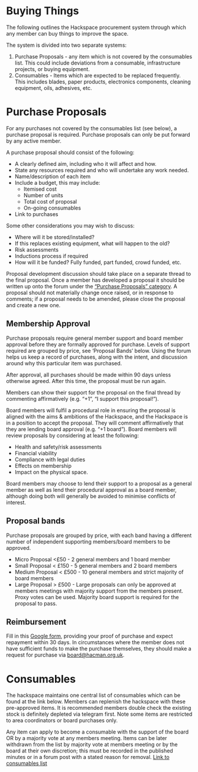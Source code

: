 # Buying Things
The following outlines the Hackspace procurement system through which any member can buy things to improve the space.

The system is divided into two separate systems:
1. Purchase Proposals - any item which is not covered by the consumables list. This could include deviations from a consumable, infrastructure projects, or buying equipment.
2. Consumables - Items which are expected to be replaced frequently. This includes blades, paper products, electronics components, cleaning equipment, oils, adhesives, etc.

# Purchase Proposals
For any purchases not covered by the consumables list (see below), a purchase proposal is required. Purchase proposals can only be put forward by any active member.

A purchase proposal should consist of the following:
* A clearly defined aim, including who it will affect and how.
* State any resources required and who will undertake any work needed.
* Name/description of each item
* Include a budget, this may include:
    * Itemised cost
    * Number of units
    * Total cost of proposal
    * On-going consumables
* Link to purchases

Some other considerations you may wish to discuss:
* Where will it be stored/installed?
* If this replaces existing equipment, what will happen to the old?
* Risk assessments
* Inductions process if required
* How will it be funded? Fully funded, part funded, crowd funded, etc.

Proposal development discussion should take place on a separate thread to the final proposal. Once a member has developed a proposal it should be written up onto the forum under the [“Purchase Proposals” category](https://list.hacman.org.uk/c/41/l/latest). A proposal should not materially change once raised, or in response to comments; if a proposal needs to be amended, please close the proposal and create a new one.

## Membership Approval
Purchase proposals require general member support and board member approval before they are formally approved for purchase. Levels of support required are grouped by price, see ‘Proposal Bands’ below. Using the forum helps us keep a record of purchases, along with the intent, and discussion around why this particular item was purchased.

After approval, all purchases should be made within 90 days unless otherwise agreed. After this time, the proposal must be run again.

Members can show their support for the proposal on the final thread by commenting affirmatively (e.g. “+1”, “I support this proposal!”).

Board members will fulfil a procedural role in ensuring the proposal is aligned with the aims & ambitions of the Hackspace, and the Hackspace is in a position to accept the proposal. They will comment affirmatively that they are lending board approval (e.g. “+1 board”). Board members will review proposals by considering at least the following:
* Health and safety/risk assessments
* Financial viability
* Compliance with legal duties
* Effects on membership
* Impact on the physical space.

Board members may choose to lend their support to a proposal as a general member as well as lend their procedural approval as a board member, although doing both will generally be avoided to minimise conflicts of interest.

## Proposal bands
Purchase proposals are grouped by price, with each band having a different number of independent supporting members/board members to be approved.
* Micro Proposal <£50 - 2 general members and 1 board member
* Small Proposal < £150 - 5 general members and 2 board members
* Medium Proposal < £500 - 10 general members and strict majority of board members
* Large Proposal > £500 - Large proposals can only be approved at members meetings with majority support from the members present. Proxy votes can be used. Majority board support is required for the proposal to pass.
## Reimbursement
Fill in this [Google form](https://forms.gle/NAwY9UQmAdEzJJzQ7), providing your proof of purchase and expect repayment within 30 days. In circumstances where the member does not have sufficient funds to make the purchase themselves, they should make a request for purchase via board@hacman.org.uk.


# Consumables
The hackspace maintains one central list of consumables which can be found at the link below. Members can replenish the hackspace with these pre-approved items. It is recommended members double check the existing stock is definitely depleted via telegram first. Note some items are restricted to area coordinators or board purchases only.

Any item can apply to become a consumable with the support of the board OR by a majority vote at any members meeting. Items can be later withdrawn from the list by majority vote at members meeting or by the board at their own discretion; this must be recorded in the published minutes or in a forum post with a stated reason for removal.
[Link to consumables list](https://docs.google.com/spreadsheets/d/1AOO55t0vs3c4PiPQu42w1USbfekBcNd9CSx9lppWmmY/edit?usp=sharing)